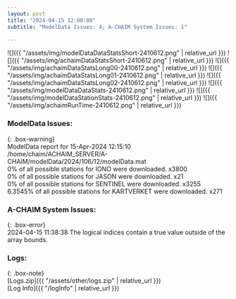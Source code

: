 ```yaml
---
layout: post
title: "2024-04-15 12:00:00"
subtitle: "ModelData Issues: 4; A-CHAIM System Issues: 1"

---
```


![]({{ "/assets/img/modelDataDataStatsShort-2410612.png" | relative_url }})
![]({{ "/assets/img/achaimDataStatsShort-2410612.png" | relative_url }})
![]({{ "/assets/img/achaimDataStatsLong00-2410612.png" | relative_url }})
![]({{ "/assets/img/achaimDataStatsLong01-2410612.png" | relative_url }})
![]({{ "/assets/img/achaimDataStatsLong02-2410612.png" | relative_url }})
![]({{ "/assets/img/modelDataDataStats-2410612.png" | relative_url }})
![]({{ "/assets/img/modelDataStationStats-2410612.png" | relative_url }})
![]({{ "/assets/img/achaimRunTime-2410612.png" | relative_url }})


### ModelData Issues:  
  
{: .box-warning}  
 ModelData report for 15-Apr-2024 12:15:10   
 /home/chaim/ACHAIM_SERVER/A-CHAIM/modelData/2024/106/12/modelData.mat   
 0% of all possible stations for IONO were downloaded. x3800   
 0% of all possible stations for JASON were downloaded. x21   
 0% of all possible stations for SENTINEL were downloaded. x3255   
 6.3545% of all possible stations for KARTVERKET were downloaded. x271   
  
### A-CHAIM System Issues:  
  
{: .box-error}  
2024-04-15 11:38:38 The logical indices contain a true value outside of the array bounds.  

### Logs:  
  
{: .box-note}  
[Logs.zip]({{ "/assets/other/logs.zip" | relative_url }})  
[Log Info]({{ "/logInfo" | relative_url }})  
